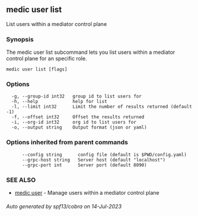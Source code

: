## medic user list

List users within a mediator control plane

### Synopsis

The medic user list subcommand lets you list users within a
mediator control plane for an specific role.

```
medic user list [flags]
```

### Options

```
  -g, --group-id int32   group id to list users for
  -h, --help             help for list
  -l, --limit int32      Limit the number of results returned (default -1)
  -f, --offset int32     Offset the results returned
  -i, --org-id int32     org id to list users for
  -o, --output string    Output format (json or yaml)
```

### Options inherited from parent commands

```
      --config string      config file (default is $PWD/config.yaml)
      --grpc-host string   Server host (default "localhost")
      --grpc-port int      Server port (default 8090)
```

### SEE ALSO

* [medic user](medic_user.md)	 - Manage users within a mediator control plane

###### Auto generated by spf13/cobra on 14-Jul-2023
